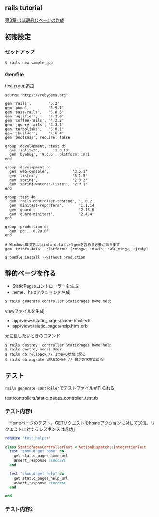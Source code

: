 ## rails tutorial

[第3章 ほぼ静的なページの作成](https://railstutorial.jp/chapters/static_pages?version=5.1#cha-static_pages)

## 初期設定

### セットアップ

```terminal
$ rails new sample_app
```

### Gemfile

test group追加

```
source 'https://rubygems.org'

gem 'rails',        '5.2'
gem 'puma',         '3.9.1'
gem 'sass-rails',   '5.0.6'
gem 'uglifier',     '3.2.0'
gem 'coffee-rails', '4.2.2'
gem 'jquery-rails', '4.3.1'
gem 'turbolinks',   '5.0.1'
gem 'jbuilder',     '2.6.4'
gem 'bootsnap', require: false

group :development, :test do
  gem 'sqlite3',      '1.3.13'
  gem 'byebug', '9.0.6', platform: :mri
end

group :development do
  gem 'web-console',           '3.5.1'
  gem 'listen',                '3.1.5'
  gem 'spring',                '2.0.2'
  gem 'spring-watcher-listen', '2.0.1'
end

group :test do
  gem 'rails-controller-testing', '1.0.2'
  gem 'minitest-reporters',       '1.1.14'
  gem 'guard',                    '2.13.0'
  gem 'guard-minitest',           '2.4.4'
end

group :production do
  gem 'pg', '0.20.0'
end

# Windows環境ではtzinfo-dataというgemを含める必要があります
gem 'tzinfo-data', platforms: [:mingw, :mswin, :x64_mingw, :jruby]
```

```terminal
$ bundle install --without production
```

## 静的ページを作る

 - StaticPagesコントローラーを生成
 - home、helpアクションを生成

```terminal
$ rails generate controller StaticPages home help
```

viewファイルを生成

 - app/views/static_pages/home.html.erb
 - app/views/static_pages/help.html.erb

元に戻したいときのコマンド

```terminal
$ rails destroy  controller StaticPages home help
$ rails destroy model User
$ rails db:rollback // 1つ前の状態に戻る
$ rails db:migrate VERSION=0 // 最初の状態に戻る
```

## テスト

```rails generate controller```でテストファイルが作られる

test/controllers/static_pages_controller_test.rb

### テスト内容1

「Homeページのテスト。GETリクエストをhomeアクションに対して送信。リクエストに対するレスポンスは成功」

```ruby
require 'test_helper'

class StaticPagesControllerTest < ActionDispatch::IntegrationTest
  test "should get home" do
    get static_pages_home_url
    assert_response :success
  end

  test "should get help" do
    get static_pages_help_url
    assert_response :success
  end

end
```

### テスト内容2

<title>タグ内に「Home | Ruby on Rails Tutorial Sample App」という文字列があるかどうかをチェック

```ruby
assert_select "title", "Home | Ruby on Rails Tutorial Sample App"
```

### テスト内容3

root_urlが正しいかのテスト

```ruby
test "should get root" do
  get root_url
  assert_response :success
end
```

### テスト実行

```terminal
$ rails test
```

テスト成功の場合

```terminal
2 runs, 2 assertions, 0 failures, 0 errors, 0 skips
```

### setupメソッド

各テストが実行される直前で実行されるメソッド
共通の文字列を変数にする

```ruby
class StaticPagesControllerTest < ActionDispatch::IntegrationTest
  def setup
    @base_title = "Ruby on Rails Tutorial Sample App"
  end

  test "should get home" do
    get static_pages_home_url
    assert_response :success
    assert_select "title", "Home | #{@base_title}"
  end

  test "should get help" do
    get static_pages_help_url
    assert_response :success
    assert_select "title", "Help | #{@base_title}"
  end

  test "should get about" do
    get static_pages_about_url
    assert_response :success
    assert_select "title", "About | #{@base_title}"
  end

end
```

## 埋め込みRuby

### provideメソッド

```ruby
<% provide(:title, "Home") %>
<title><%= yield(:title) %> | Ruby on Rails Tutorial Sample App</title>
```

### layoutファイルで管理

app/views/layouts/application.html.erb

```<%= yield %>```は各viewファイルの記述が読み込まれる

```ruby
<!DOCTYPE html>
<html>
  <head>
    <title><%= yield(:title) %> | Ruby on Rails Tutorial Sample App</title>
  </head>
  <body>
    <%= yield %>
  </body>
</html>
```

app/views/static_pages/home.html.erb

```
<% provide(:title, "Home") %>
<h1>Sample App</h1>
<p>
  This is the home page for the
  <a href="https://railstutorial.jp/">Ruby on Rails Tutorial</a>
  sample application.
</p>
```


## 短縮形

|完全なコマンド|短縮形|
|---|---|
|$ rails server|$ rails s|
|$ rails console|$ rails c|
|$ rails generate|$ rails g|
|$ rails test|$ rails t|
|$ bundle install|$ bundle|
